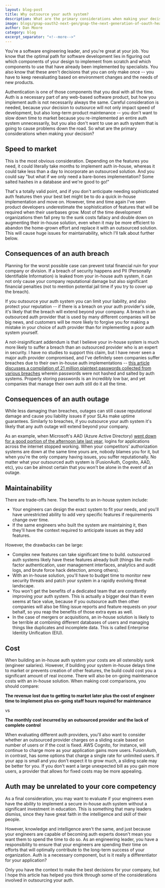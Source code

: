 ```yaml
---
layout: blog-post
title: Why outsource your auth system?
description: What are the primary considerations when making your decision about whether to outsource your user management, authorization, and authentication system?
image: blogs/gnap-oauth2-next-gen/gnap-the-next-generation-of-oauth-header-image.png
author: Dan Moore
category: blog
excerpt_separator: "<!--more-->"
---
```


You're a software engineering leader, and you're great at your job. You know that the optimal path for software development lies in figuring out which components of your design to implement from scratch and which components to use that have already been implemented by specialists. You also know that these aren't decisions that you can only make once -- you have to keep reevaluating based on environment changes and the needs of new products.


<!--more-->

Authentication is one of those components that you deal with all the time. Auth is a necessary part of any web-based software product, but how you implement auth is not necessarily always the same. Careful consideration is needed, because your decision to outsource will not only impact speed of development, but also long-term product maintenance -- you don't want to slow down time to market because you re-implemented an entire auth system unnecessarily, but you also don't want to use an auth system that is going to cause problems down the road. So what are the primary considerations when making your decision?

## Speed to market

This is the most obvious consideration. Depending on the features you need, it could literally take months to implement auth in-house, whereas it could take less than a day to incorporate an outsourced solution. And you could say "but what if we only need a bare-bones implementation? Some salted hashes in a database and we're good to go!" 

That's a totally valid point, and if you don't anticipate needing sophisticated auth features then your best bet might be to do a quick in-house implementation and move on. However, time and time again I've seen product developers underestimate the sophistication of features that will be required when their userbases grow. Most of the time development organizations then fall prey to the sunk costs fallacy and double down on augmenting their in-house solution, even when it may be more efficient to abandon the home-grown effort and replace it with an outsourced solution. This will cause huge issues for maintainability, which I'll talk about further below.

## Consequences of an auth breach

Planning for the worst possible case can prevent total financial ruin for your company or division. If a breach of security happens and PII (Personally Identifiable Information) is leaked from your in-house auth system, it can not only cause your company reputational damage but also significant financial penalties (not to mention potential jail time if you try to cover up the breach).

If you outsource your auth system you can limit your liability, and also protect your reputation -- if there is a breach on your auth provider's side, it's likely that the breach will extend beyond your company. A breach in an outsourced auth provider that is used by many different companies will be big news, and customers will be more likely to forgive you for making a mistake in your choice of auth provider than for implementing a poor auth system yourself.

A not-insignificant addendum is that I believe your in-house system is much more likely to suffer a breach than an outsourced provider who is an expert in security. I have no studies to support this claim, but I have never seen a major auth provider compromised, and I've definitely seen companies suffer breaches due to their own in-house auth implementations -- [this article discusses a compilation of 21 million plaintext passwords collected from various breaches](https://arstechnica.com/information-technology/2019/01/hacked-and-dumped-online-773-million-records-with-plaintext-passwords/) wherein passwords were not hashed and salted by auth systems. Properly storing passwords is an incredibly low bar, and yet companies that manage their own auth still do it all the time.

## Consequences of an auth outage

While less damaging than breaches, outages can still cause reputational damage and cause you liability issues if your SLAs make uptime guarantees. Similarly to breaches, if you outsource your auth system it's likely that any auth outage will extend beyond your company. 

As an example, when Microsoft's AAD (Azure Active Directory) [went down for a good portion of the afternoon late last year](https://www.zdnet.com/article/microsofts-azure-ad-authentication-outage-what-went-wrong/), logins for applications across the internet stopped working. When your competitors' authorization systems are down at the same time yours are, nobody blames you for it, but when you're the only company having issues, you suffer reputationally. No matter what your outsourced auth system is (FusionAuth, Cognito, AAD, etc), you can be almost certain that you won't be alone in the event of an outage.

## Maintainability

There are trade-offs here. The benefits to an in-house system include:

* Your engineers can design the exact system to fit your needs, and you'll have unrestricted ability to add very specific features if requirements change over time.
* If the same engineers who built the system are maintaining it, then they'll have the context required to anticipate issues as they add features.

However, the drawbacks can be large:

* Complex new features can take significant time to build. outsourced auth systems likely have these features already built (things like multi-factor authentication, user management interfaces, analytics and audit logs, and brute force hack detection, among others).
* With an in-house solution, you'll have to budget time to monitor new security threats and patch your system in a rapidly evolving threat landscape.
* You won't get the benefits of a dedicated team that are constantly improving your auth system. This is actually a bigger deal than it even seems at face value, because if you outsource auth then other companies will also be filing issue reports and feature requests on your behalf, so you reap the benefits of those extra eyes as well.
* In the case of mergers or acquisitions, an in-house solution is likely to be terrible at combining different databases of users and managing things like duplicates and incomplete data. This is called Enterprise Identity Unification (EIU).

## Cost

When building an in-house auth system your costs are all ostensibly sunk (engineer salaries). However, if building your system in-house delays time to market or prevents creation of other features, the build could cost you a significant amount of real income. There will also be on-going maintenance costs with an in-house solution. When making cost comparisons, you should compare:

**The revenue lost due to getting to market later plus the cost of engineer time to implement plus on-going staff hours required for maintenance**

vs 

**The monthly cost incurred by an outsourced provider and the lack of complete control**

When evaluating different auth providers, you'll also want to consider whether an outsourced provider charges on a sliding scale based on number of users or if the cost is fixed. AWS Cognito, for instance, will continue to charge more as your application gains more users. FusionAuth, in contrast, has some options that charge a single rate for unlimited users. If your app is small and you don't expect it to grow much, a sliding scale may be better for you. If you don't want a large unexpected bill as you gain more users, a provider that allows for fixed costs may be more appealing.

## Auth may be unrelated to your core competency

As a final consideration, you may want to evaluate if your engineers even have the ability to implement a secure in-house auth system without a significant investment in education. This is something that many leaders dismiss, since they have great faith in the intelligence and skill of their people. 

However, knowledge and intelligence aren't the same, and just because your engineers are capable of becoming auth experts doesn't mean you want them to spend the time to do so. As an engineering leader, you have a responsibility to ensure that your engineers are spending their time on efforts that will optimally contribute to the long-term success of your organization. Auth is a necessary component, but is it really a differentiator for your application?

Only you have the context to make the best decisions for your company, but I hope this article has helped you think through some of the considerations involved in outsourcing your auth.

